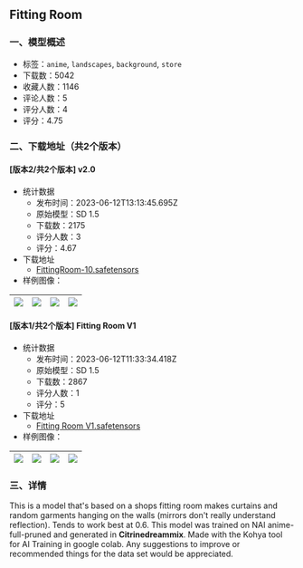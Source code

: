 ## Fitting Room
### 一、模型概述

- 标签：`anime`, `landscapes`, `background`, `store`
- 下载数：5042
- 收藏人数：1146
- 评论人数：5
- 评分人数：4
- 评分：4.75

### 二、下载地址（共2个版本）

#### [版本2/共2个版本] v2.0

- 统计数据
  - 发布时间：2023-06-12T13:13:45.695Z
  - 原始模型：SD 1.5
  - 下载数：2175
  - 评分人数：3
  - 评分：4.67
- 下载地址
  - [FittingRoom-10.safetensors](https://civitai.com/api/download/models/94485)
- 样例图像：

| <img src="https://image.civitai.com/xG1nkqKTMzGDvpLrqFT7WA/11e1fbce-e44e-482a-b25e-dab8ad820413/width=450/1119411.jpeg" /> | <img src="https://image.civitai.com/xG1nkqKTMzGDvpLrqFT7WA/f44fb4ce-5ae8-447d-b0b6-6ace6a0b0b46/width=450/1119426.jpeg" /> | <img src="https://image.civitai.com/xG1nkqKTMzGDvpLrqFT7WA/d8424bf3-ff7f-49c9-8128-c3f3cb3ea0e5/width=450/1119416.jpeg" /> | <img src="https://image.civitai.com/xG1nkqKTMzGDvpLrqFT7WA/aba26d3d-e2f4-4055-85f2-fbac0e4289ce/width=450/1119422.jpeg" /> |
| ---- | ---- | ---- | ---- |

#### [版本1/共2个版本] Fitting Room V1

- 统计数据
  - 发布时间：2023-06-12T11:33:34.418Z
  - 原始模型：SD 1.5
  - 下载数：2867
  - 评分人数：1
  - 评分：5
- 下载地址
  - [Fitting Room V1.safetensors](https://civitai.com/api/download/models/21434)
- 样例图像：

| <img src="https://image.civitai.com/xG1nkqKTMzGDvpLrqFT7WA/3faf2510-0d3f-4e8c-5605-b092836c3500/width=450/227805.jpeg" /> | <img src="https://image.civitai.com/xG1nkqKTMzGDvpLrqFT7WA/1b29d226-b198-4488-0f9f-1facc4123c00/width=450/227821.jpeg" /> | <img src="https://image.civitai.com/xG1nkqKTMzGDvpLrqFT7WA/bbf18aef-afe6-4ec4-1213-8511cad8a200/width=450/227820.jpeg" /> | <img src="https://image.civitai.com/xG1nkqKTMzGDvpLrqFT7WA/30224311-5611-44f5-a840-e2d92087f000/width=450/227819.jpeg" /> |
| ---- | ---- | ---- | ---- |


### 三、详情
<p>This is a model that's based on a shops fitting room makes curtains and random garments hanging on the walls (mirrors don't really understand reflection). Tends to work best at 0.6. This model was trained on NAI anime-full-pruned and generated in <strong>Citrinedreammix</strong>. Made with the Kohya tool for AI Training in google colab. Any suggestions to improve or recommended things for the data set would be appreciated.</p>